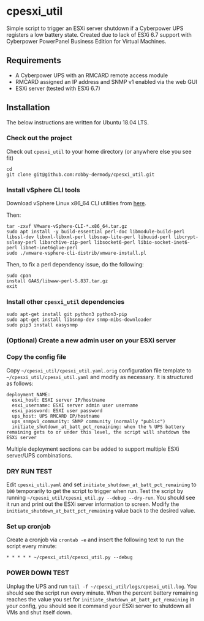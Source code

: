 # cpesxi_util

Simple script to trigger an ESXi server shutdown if a Cyberpower UPS registers a low battery state. Created due to lack of ESXi 6.7 support with Cyberpower PowerPanel Business Edition for Virtual Machines.

## Requirements

* A Cyberpower UPS with an RMCARD remote access module
* RMCARD assigned an IP address and SNMP v1 enabled via the web GUI
* ESXi server (tested with ESXi 6.7)

## Installation

The below instructions are written for Ubuntu 18.04 LTS.

### Check out the project

Check out `cpesxi_util` to your home directory (or anywhere else you see fit)

```
cd
git clone git@github.com:robby-dermody/cpesxi_util.git
```

### Install vSphere CLI tools

Download vSphere Linux x86_64 CLI utilities from [here](https://my.vmware.com/web/vmware/details?downloadGroup=VS-CLI-670&productId=742).

Then:
```
tar -zxvf VMware-vSphere-CLI-*.x86_64.tar.gz
sudo apt install -y build-essential perl-doc libmodule-build-perl libssl-dev libxml-libxml-perl libsoap-lite-perl libuuid-perl libcrypt-ssleay-perl libarchive-zip-perl libsocket6-perl libio-socket-inet6-perl libnet-inet6glue-perl
sudo ./vmware-vsphere-cli-distrib/vmware-install.pl
```

Then, to fix a perl dependency issue, do the following:
```
sudo cpan
install GAAS/libwww-perl-5.837.tar.gz
exit
```

### Install other `cpesxi_util`  dependencies
```
sudo apt-get install git python3 python3-pip
sudo apt-get install libsnmp-dev snmp-mibs-downloader
sudo pip3 install easysnmp
```

### (Optional) Create a new admin user on your ESXi server 

### Copy the config file

Copy `~/cpesxi_util/cpesxi_util.yaml.orig` configuration file template to `~/cpesxi_util/cpesxi_util.yaml` and modify as necessary. It is structured as follows:

```
deployment_NAME:
  esxi_host: ESXI server IP/hostname
  esxi_username: ESXI server admin user username
  esxi_password: ESXI user password
  ups_host: UPS RMCARD IP/hostname
  ups_snmpv1_community: SNMP community (normally "public")
  initiate_shutdown_at_batt_pct_remaining: when the % UPS battery remaining gets to or under this level, the script will shutdown the ESXi server
```

Multiple deployment sections can be added to support multiple ESXi server/UPS combinations.

### DRY RUN TEST

Edit `cpesxi_util.yaml` and set `initiate_shutdown_at_batt_pct_remaining`  to `100` temporarily to get the script to trigger when run. Test the script by running `~/cpesxi_util/cpesxi_util.py --debug --dry-run`. You should see it run and print out the ESXi server information to screen. Modify the `initiate_shutdown_at_batt_pct_remaining` value back to the desired value.

### Set up cronjob

Create a cronjob via `crontab -e` and insert the following text to run the script every minute:

`* * * * * ~/cpesxi_util/cpesxi_util.py --debug`

### POWER DOWN TEST

Unplug the UPS and run `tail -f ~/cpesxi_util/logs/cpesxi_util.log`. You should see the script run every minute. When the percent battery remaining reaches the value you set for `initiate_shutdown_at_batt_pct_remaining` in your config, you should see it command your ESXi server to shutdown all VMs and shut itself down.


